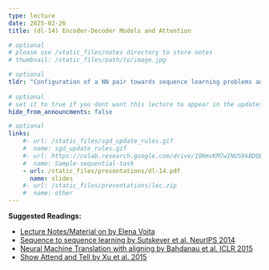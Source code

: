 ```yaml
---
type: lecture
date: 2025-02-26
title: (dl-14) Encoder-Decoder Models and Attention

# optional
# please use /static_files/notes directory to store notes
# thumbnail: /static_files/path/to/image.jpg 

# optional
tldr: "Configuration of a NN pair towards sequence learning problems and learning to selectively focus"
  
# optional
# set it to true if you dont want this lecture to appear in the updates section
hide_from_announcments: false

# optional
links: 
    #- url: /static_files/sgd_update_rules.gif
    #  name: sgd_update_rules.gif
    #- url: https://colab.research.google.com/drive/1OHmvKM7wINUS9kBDQExY_oDKK4AX-wgN?usp=sharing
    #  name: Sample-sequential-task
    - url: /static_files/presentations/dl-14.pdf
      name: slides
    #- url: /static_files/presentations/lec.zip
    #  name: other
---
```

**Suggested Readings:**
- [Lecture Notes/Material on by Elena Voita](https://lena-voita.github.io/nlp_course/seq2seq_and_attention.html)
- [Sequence to sequence learning by Sutskever et al. NeurIPS 2014](https://arxiv.org/abs/1409.3215)
- [Neural Machine Translation with aligning by Bahdanau et al. ICLR 2015](https://arxiv.org/abs/1409.0473)
- [Show Attend and Tell by Xu et al. 2015](https://arxiv.org/pdf/1502.03044.pdf) 

